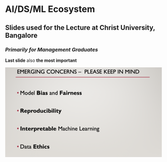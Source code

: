 # AI/DS/ML Ecosystem
## Slides used for the Lecture at Christ University, Bangalore 
### *Primarily for Management Graduates*

**Last slide** also **the most important**

![guest_lecuture_ml_concerns_slide.png](guest_lecuture_ml_concerns_slide.png)
